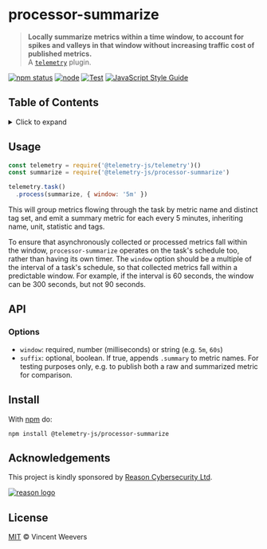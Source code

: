 # processor-summarize

> **Locally summarize metrics within a time window, to account for spikes and valleys in that window without increasing traffic cost of published metrics.**  
> A [`telemetry`](https://github.com/telemetry-js/telemetry) plugin.

[![npm status](http://img.shields.io/npm/v/@telemetry-js/processor-summarize.svg)](https://www.npmjs.org/package/@telemetry-js/processor-summarize)
[![node](https://img.shields.io/node/v/@telemetry-js/processor-summarize.svg)](https://www.npmjs.org/package/@telemetry-js/processor-summarize)
[![Test](https://github.com/telemetry-js/processor-summarize/workflows/Test/badge.svg?branch=main)](https://github.com/telemetry-js/processor-summarize/actions)
[![JavaScript Style Guide](https://img.shields.io/badge/code_style-standard-brightgreen.svg)](https://standardjs.com)

## Table of Contents

<details><summary>Click to expand</summary>

- [Usage](#usage)
- [API](#api)
  - [Options](#options)
- [Install](#install)
- [Acknowledgements](#acknowledgements)
- [License](#license)

</details>

## Usage

```js
const telemetry = require('@telemetry-js/telemetry')()
const summarize = require('@telemetry-js/processor-summarize')

telemetry.task()
  .process(summarize, { window: '5m' })
```

This will group metrics flowing through the task by metric name and distinct tag set, and emit a summary metric for each every 5 minutes, inheriting name, unit, statistic and tags.

To ensure that asynchronously collected or processed metrics fall within the window, `processor-summarize` operates on the task's schedule too, rather than having its own timer. The `window` option should be a multiple of the interval of a task's schedule, so that collected metrics fall within a predictable window. For example, if the interval is 60 seconds, the window can be 300 seconds, but not 90 seconds.

## API

### Options

- `window`: required, number (milliseconds) or string (e.g. `5m`, `60s`)
- `suffix`: optional, boolean. If true, appends `.summary` to metric names. For testing purposes only, e.g. to publish both a raw and summarized metric for comparison.

## Install

With [npm](https://npmjs.org) do:

```
npm install @telemetry-js/processor-summarize
```

## Acknowledgements

This project is kindly sponsored by [Reason Cybersecurity Ltd](https://reasonsecurity.com).

[![reason logo](https://cdn.reasonsecurity.com/github-assets/reason_signature_logo.png)](https://reasonsecurity.com)

## License

[MIT](LICENSE) © Vincent Weevers
